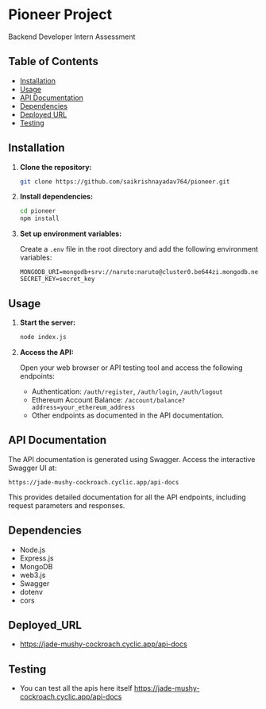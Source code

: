 # Pioneer Project

Backend Developer Intern Assessment

## Table of Contents

- [Installation](#installation)
- [Usage](#usage)
- [API Documentation](#api-documentation)
- [Dependencies](#dependencies)
- [Deployed URL](#Deployed_URL)
- [Testing](#Testing)

## Installation

1. **Clone the repository:**

   ```bash
   git clone https://github.com/saikrishnayadav764/pioneer.git
   ```

2. **Install dependencies:**

   ```bash
   cd pioneer
   npm install
   ```

3. **Set up environment variables:**

   Create a `.env` file in the root directory and add the following environment variables:

   ```plaintext
   MONGODB_URI=mongodb+srv://naruto:naruto@cluster0.be644zi.mongodb.net/db
   SECRET_KEY=secret_key
   ```


## Usage

1. **Start the server:**

   ```bash
   node index.js
   ```

2. **Access the API:**

   Open your web browser or API testing tool and access the following endpoints:

   - Authentication: `/auth/register`, `/auth/login`, `/auth/logout`
   - Ethereum Account Balance: `/account/balance?address=your_ethereum_address`
   - Other endpoints as documented in the API documentation.

## API Documentation

The API documentation is generated using Swagger. Access the interactive Swagger UI at:

```
https://jade-mushy-cockroach.cyclic.app/api-docs
```

This provides detailed documentation for all the API endpoints, including request parameters and responses.

## Dependencies

- Node.js
- Express.js
- MongoDB
- web3.js
- Swagger
- dotenv
- cors

## Deployed_URL
- https://jade-mushy-cockroach.cyclic.app/api-docs

## Testing
- You can test all the apis here itself https://jade-mushy-cockroach.cyclic.app/api-docs
